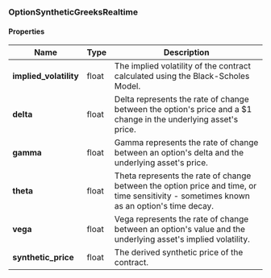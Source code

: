 

[//]: # (CLASS:OptionSyntheticGreeksRealtime)

[//]: # (KIND:object)

### OptionSyntheticGreeksRealtime

#### Properties

[//]: # (START_DEFINITION)

Name | Type | Description
------------ | ------------- | -------------
**implied_volatility** | float | The implied volatility of the contract calculated using the Black-Scholes Model. &nbsp;
**delta** | float | Delta represents the rate of change between the option&#39;s price and a $1 change in the underlying asset&#39;s price. &nbsp;
**gamma** | float | Gamma represents the rate of change between an option&#39;s delta and the underlying asset&#39;s price. &nbsp;
**theta** | float | Theta represents the rate of change between the option price and time, or time sensitivity - sometimes known as an option&#39;s time decay. &nbsp;
**vega** | float | Vega represents the rate of change between an option&#39;s value and the underlying asset&#39;s implied volatility. &nbsp;
**synthetic_price** | float | The derived synthetic price of the contract. &nbsp;

[//]: # (END_DEFINITION)



